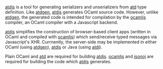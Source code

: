 [atdjs](https://github.com/barko/atdjs) is a tool for generating
serializers and unserializers from [atd](http://oss.wink.com/atd/)
type definition.  Like [atdgen](http://oss.wink.com/atdgen/),
[atdjs](https://github.com/barko/atdjs) generates OCaml source code.
However, unlike [atdgen](http://oss.wink.com/atdgen/), the generated
code is intended for compilation by the
[ocamljs](https://github.com/jaked/ocamljs) compiler, an OCaml compiler
with a Javascript backend.  

[atdjs](https://github.com/barko/atdjs) simplifies the construction of
browser-based client apps (written in OCaml and compiled with
[ocamljs](https://github.com/jaked/ocamljs)) which send/receive typed
messages via Javascript's XHR.  Currnently, the server-side may be
implemented in either OCaml (using
[atdgen](http://oss.wink.com/atdgen/)),
[atdjs](https://github.com/barko/atdjs) or Java (using
[atdj](https://github.com/MyLifeLabs/atdj)).

Plain OCaml and [atd](http://oss.wink.com/atd/) are required for
building [atdjs](https://github.com/barko/atdjs).
[ocamljs](https://github.com/jaked/ocamljs) and 
[jsonoj](https://github.com/barko/jsonoj) are required for building
the code which [atdjs](https://github.com/barko/atdjs) generates.
